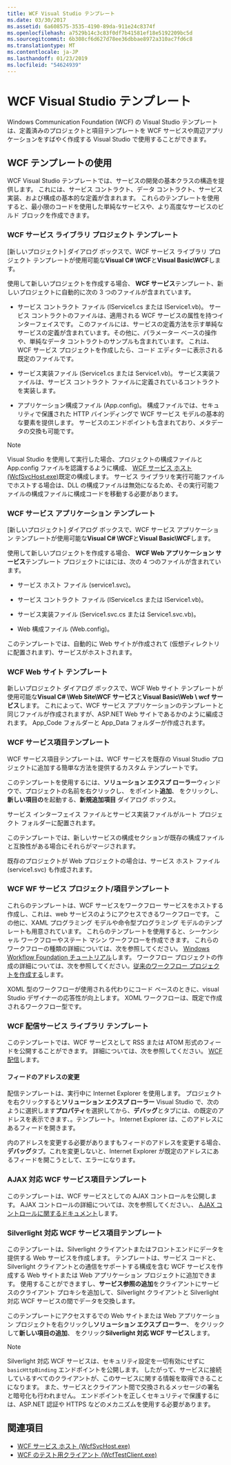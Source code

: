 ```yaml
---
title: WCF Visual Studio テンプレート
ms.date: 03/30/2017
ms.assetid: 6a608575-3535-4190-89da-911e24c8374f
ms.openlocfilehash: a7529b14c3c83f0df7b41581ef18e5192209bc5d
ms.sourcegitcommit: 6b308cf6d627d78ee36dbbae8972a310ac7fd6c8
ms.translationtype: MT
ms.contentlocale: ja-JP
ms.lasthandoff: 01/23/2019
ms.locfileid: "54624939"
---
```

# <a name="wcf-visual-studio-templates"></a>WCF Visual Studio テンプレート
Windows Communication Foundation (WCF) の Visual Studio テンプレートは、定義済みのプロジェクトと項目テンプレートを WCF サービスや周辺アプリケーションをすばやく作成する Visual Studio で使用することができます。  
  
## <a name="using-the-wcf-templates"></a>WCF テンプレートの使用  
 WCF Visual Studio テンプレートでは、サービスの開発の基本クラスの構造を提供します。 これには、サービス コントラクト、データ コントラクト、サービス実装、および構成の基本的な定義が含まれます。 これらのテンプレートを使用すると、最小限のコードを使用した単純なサービスや、より高度なサービスのビルド ブロックを作成できます。  
  
### <a name="wcf-service-library-project-template"></a>WCF サービス ライブラリ プロジェクト テンプレート  
 [新しいプロジェクト] ダイアログ ボックスで、WCF サービス ライブラリ プロジェクト テンプレートが使用可能な**Visual C# \WCF**と**Visual Basic\WCF**します。  
  
 使用して新しいプロジェクトを作成する場合、 **WCF サービス**テンプレート、新しいプロジェクトに自動的に次の 3 つのファイルが含まれています。  
  
-   サービス コントラクト ファイル (IService1.cs または IService1.vb)。 サービス コントラクトのファイルは、適用される WCF サービスの属性を持つインターフェイスです。 このファイルには、サービスの定義方法を示す単純なサービスの定義が含まれています。その他に、パラメーター ベースの操作や、単純なデータ コントラクトのサンプルも含まれています。 これは、WCF サービス プロジェクトを作成したら、コード エディターに表示される既定のファイルです。  
  
-   サービス実装ファイル (Service1.cs または Service1.vb)。 サービス実装ファイルは、サービス コントラクト ファイルに定義されているコントラクトを実装します。  
  
-   アプリケーション構成ファイル (App.config)。 構成ファイルでは、セキュリティで保護された HTTP バインディングで WCF サービス モデルの基本的な要素を提供します。 サービスのエンドポイントも含まれており、メタデータの交換も可能です。  
  
> [!NOTE]
>  Visual Studio を使用して実行した場合、プロジェクトの構成ファイルと App.config ファイルを認識するように構成、 [WCF サービス ホスト (WcfSvcHost.exe)](../../../docs/framework/wcf/wcf-service-host-wcfsvchost-exe.md)既定の構成します。 サービス ライブラリを実行可能ファイルでホストする場合は、DLL の構成ファイルは無効になるため、その実行可能ファイルの構成ファイルに構成コードを移動する必要があります。  
  
### <a name="wcf-service-application-template"></a>WCF サービス アプリケーション テンプレート  
 [新しいプロジェクト] ダイアログ ボックスで、WCF サービス アプリケーション テンプレートが使用可能な**Visual C# \WCF**と**Visual Basic\WCF**します。  
  
 使用して新しいプロジェクトを作成する場合、 **WCF Web アプリケーション サービス**テンプレート プロジェクトにはには、次の 4 つのファイルが含まれています。  
  
-   サービス ホスト ファイル (service1.svc)。  
  
-   サービス コントラクト ファイル (IService1.cs または IService1.vb)。  
  
-   サービス実装ファイル (Service1.svc.cs または Service1.svc.vb)。  
  
-   Web 構成ファイル (Web.config)。  
  
 このテンプレートでは、自動的に Web サイトが作成されて (仮想ディレクトリに配置されます)、サービスがホストされます。  
  
### <a name="wcf-web-site-template"></a>WCF Web サイト テンプレート  
 新しいプロジェクト ダイアログ ボックスで、WCF Web サイト テンプレートが使用可能な**Visual C# \Web Site\WCF サービス**と**Visual Basic\Web \ wcf サービス**します。 これによって、WCF サービス アプリケーションのテンプレートと同じファイルが作成されますが、ASP.NET Web サイトであるかのように編成されます。 App_Code フォルダーと App_Data フォルダーが作成されます。  
  
### <a name="wcf-service-item-template"></a>WCF サービス項目テンプレート  
 WCF サービス項目テンプレートは、WCF サービスを既存の Visual Studio プロジェクトに追加する簡単な方法を提供するカスタム テンプレートです。  
  
 このテンプレートを使用するには、**ソリューション エクスプ ローラー**ウィンドウで、プロジェクトの名前を右クリックし、 をポイント**追加**、 をクリックし、**新しい項目の**を起動する、**新規追加項目** ダイアログ ボックス。  
  
 サービス インターフェイス ファイルとサービス実装ファイルがルート プロジェクト フォルダーに配置されます。  
  
 このテンプレートでは、新しいサービスの構成セクションが既存の構成ファイルと互換性がある場合にそれらがマージされます。  
  
 既存のプロジェクトが Web プロジェクトの場合は、サービス ホスト ファイル (service1.svc) も作成されます。  
  
### <a name="wcf-wf-service-project-and-item-template"></a>WCF WF サービス プロジェクト/項目テンプレート  
 これらのテンプレートは、WCF サービスをワークフロー サービスをホストする作成し、これは、web サービスのようにアクセスできるワークフローです。 この他に、XAML プログラミング モデルや命令型プログラミング モデルのテンプレートも用意されています。 これらのテンプレートを使用すると、シーケンシャル ワークフローやステート マシン ワークフローを作成できます。 これらのワークフローの種類の詳細については、次を参照してください。 [Windows Workflow Foundation チュートリアル](https://msdn.microsoft.com/library/e9705654-bd96-4b56-8d98-f1f118112d97)します。 ワークフロー プロジェクトの作成の詳細については、次を参照してください。[従来のワークフロー プロジェクトを作成する](/visualstudio/workflow-designer/creating-legacy-workflow-projects)します。  
  
 XOML 型のワークフローが使用される代わりにコード ベースのときに、visual Studio デザイナーの応答性が向上します。 XOML ワークフローは、既定で作成されるワークフロー型です。  
  
### <a name="wcf-syndication-service-library-template"></a>WCF 配信サービス ライブラリ テンプレート  
 このテンプレートでは、WCF サービスとして RSS または ATOM 形式のフィードを公開することができます。 詳細については、次を参照してください。 [WCF 配信](../../../docs/framework/wcf/feature-details/wcf-syndication.md)します。  
  
#### <a name="changing-the-address-of-the-feed"></a>フィードのアドレスの変更  
 配信テンプレートは、実行中に Internet Explorer を使用します。 プロジェクトを右クリックすると**ソリューション エクスプ ローラー** Visual Studio で、次のように選択します**プロパティ**を選択してから、**デバッグ**とタブには、の既定のアドレスを表示できます、。テンプレート。 Internet Explorer は、このアドレスにあるフィードを開きます。  
  
 内のアドレスを変更する必要がありますもフィードのアドレスを変更する場合、**デバッグ**タブ。これを変更しないと、Internet Explorer が既定のアドレスにあるフィードを開こうとして、エラーになります。  
  
### <a name="ajax-enabled-wcf-service-item-template"></a>AJAX 対応 WCF サービス項目テンプレート  
 このテンプレートは、WCF サービスとしての AJAX コントロールを公開します。 AJAX コントロールの詳細については、次を参照してください。、 [AJAX コントロールに関するドキュメント](https://go.microsoft.com/fwlink/?LinkId=96717)します。  
  
### <a name="silverlight-enabled-wcf-service-item-template"></a>Silverlight 対応 WCF サービス項目テンプレート  
 このテンプレートは、Silverlight クライアントまたはフロントエンドにデータを提供する Web サービスを作成します。 テンプレートは、サービス コードと、Silverlight クライアントとの通信をサポートする構成を含む WCF サービスを作成する Web サイトまたは Web アプリケーション プロジェクトに追加できます。 使用することができますし、**サービス参照の追加**をクライアントにサービスのクライアント プロキシを追加して、Silverlight クライアントと Silverlight 対応 WCF サービスの間でデータを交換します。  
  
 このテンプレートにアクセスするでの Web サイトまたは Web アプリケーション プロジェクトを右クリックし**ソリューション エクスプ ローラー**、 をクリックして**新しい項目の追加**、 をクリック**Silverlight 対応 WCF サービス**します。  
  
> [!NOTE]
>  Silverlight 対応 WCF サービスは、セキュリティ設定を一切有効にせずに `basicHttpBinding` エンドポイントを公開します。 したがって、サービスに接続しているすべてのクライアントが、このサービスに関する情報を取得できることになります。 また、サービスとクライアント間で交換されるメッセージの署名と暗号化も行われません。 エンドポイントを正しくセキュリティで保護するには、ASP.NET 認証や HTTPS などのメカニズムを使用する必要があります。  
  
## <a name="see-also"></a>関連項目
- [WCF サービス ホスト (WcfSvcHost.exe)](../../../docs/framework/wcf/wcf-service-host-wcfsvchost-exe.md)
- [WCF のテスト用クライアント (WcfTestClient.exe)](../../../docs/framework/wcf/wcf-test-client-wcftestclient-exe.md)

